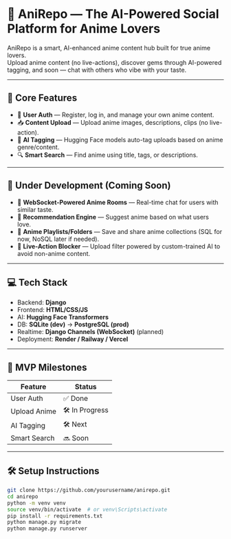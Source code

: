 # 🌸 AniRepo — The AI-Powered Social Platform for Anime Lovers

AniRepo is a smart, AI-enhanced anime content hub built for true anime lovers.  
Upload anime content (no live-actions), discover gems through AI-powered tagging, and soon — chat with others who vibe with your taste.

---

## 🌟 Core Features

- 🔐 **User Auth** — Register, log in, and manage your own anime content.
- 📥 **Content Upload** — Upload anime images, descriptions, clips (no live-action).
- 🧠 **AI Tagging** — Hugging Face models auto-tag uploads based on anime genre/content.
- 🔍 **Smart Search** — Find anime using title, tags, or descriptions.

---

## 🧪 Under Development (Coming Soon)

- 🧵 **WebSocket-Powered Anime Rooms** — Real-time chat for users with similar taste.
- 🧠 **Recommendation Engine** — Suggest anime based on what users love.
- 🎨 **Anime Playlists/Folders** — Save and share anime collections (SQL for now, NoSQL later if needed).
- 🚫 **Live-Action Blocker** — Upload filter powered by custom-trained AI to avoid non-anime content.

---

## 💻 Tech Stack

- Backend: **Django**
- Frontend: **HTML/CSS/JS**
- AI: **Hugging Face Transformers**
- DB: **SQLite (dev)** → **PostgreSQL (prod)**  
- Realtime: **Django Channels (WebSocket)** (planned)
- Deployment: **Render / Railway / Vercel**

---

## 🚀 MVP Milestones

| Feature | Status |
|--------|--------|
| User Auth | ✅ Done |
| Upload Anime | 🛠️ In Progress |
| AI Tagging | 🛠️ Next |
| Smart Search | 🔜 Soon |

---

## 🛠️ Setup Instructions

```bash
git clone https://github.com/yourusername/anirepo.git
cd anirepo
python -m venv venv
source venv/bin/activate  # or venv\Scripts\activate
pip install -r requirements.txt
python manage.py migrate
python manage.py runserver

